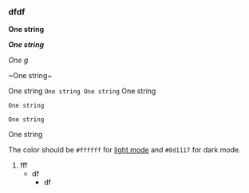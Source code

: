 ### dfdf

**One string**

*__One string__*

*One g*

~One string~

One string `One string One string` One string


```
One string

One string
```
One string

The color should be `#ffffff` for [light mode](млюю) and `#0d1117` for dark mode.

1. fff
   - df
      - df
